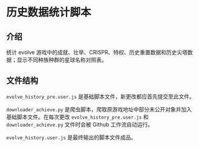 # 历史数据统计脚本

## 介绍

统计 evolve 游戏中的成就、壮举、CRISPR、特权、历史重置数据和历史尖塔数据；显示不同种族种群的星球名称对照表。

## 文件结构

`evolve_history_pre.user.js` 是基础脚本文件，新更改都应首先提交至此文件。

`downloader_achieve.py` 是爬虫脚本，爬取原游戏地址中部分未公开对象并加入基础脚本文件。在每次更改 `evolve_history_pre.user.js` 和 `downloader_achieve.py` 文件时会被 Github 工作流自动运行。

`evolve_history.user.js` 是最终输出的脚本文件成品。
